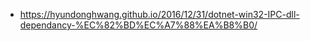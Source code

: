- https://hyundonghwang.github.io/2016/12/31/dotnet-win32-IPC-dll-dependancy-%EC%82%BD%EC%A7%88%EA%B8%B0/